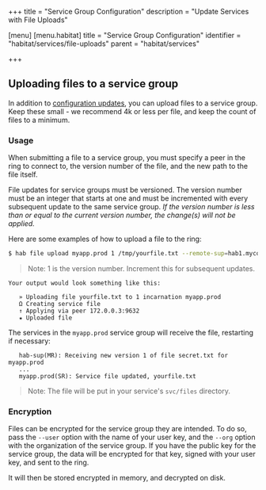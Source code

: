 +++
title = "Service Group Configuration"
description = "Update Services with File Uploads"

[menu]
  [menu.habitat]
    title = "Service Group Configuration"
    identifier = "habitat/services/file-uploads"
    parent = "habitat/services"

+++

## Uploading files to a service group

In addition to [configuration updates](/docs/using-habitat#config-updates), you can upload files to a service group. Keep these small - we recommend 4k or less per file, and keep the count of files to a minimum.

### Usage

When submitting a file to a service group, you must specify a peer in the ring to connect to, the version number of the file, and the new path to the file itself.

File updates for service groups must be versioned. The version number must be an integer that starts at one and must be incremented with every subsequent update to the same service group. *If the version number is less than or equal to the current version number, the change(s) will not be applied.*

Here are some examples of how to upload a file to the ring:

```bash
$ hab file upload myapp.prod 1 /tmp/yourfile.txt --remote-sup=hab1.mycompany.com
```

  > Note: 1 is the version number. Increment this for subsequent updates.

    Your output would look something like this:

       » Uploading file yourfile.txt to 1 incarnation myapp.prod
       Ω Creating service file
       ↑ Applying via peer 172.0.0.3:9632
       ★ Uploaded file

  The services in the `myapp.prod` service group will receive the file, restarting if necessary:

       hab-sup(MR): Receiving new version 1 of file secret.txt for myapp.prod
       ...
       myapp.prod(SR): Service file updated, yourfile.txt

  > Note: The file will be put in your service's `svc/files` directory.

### Encryption

Files can be encrypted for the service group they are intended. To do so, pass the `--user` option with the name of your user key, and the `--org` option with the organization of the service group. If you have the public key for the service group, the data will be encrypted for that key, signed with your user key, and sent to the ring.

It will then be stored encrypted in memory, and decrypted on disk.
